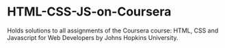 # HTML-CSS-JS-on-Coursera
Holds solutions to all assignments of the Coursera course: HTML, CSS and Javascript for Web Developers by Johns Hopkins University.
